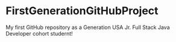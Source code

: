 # FirstGenerationGitHubProject


My first GitHub repository as a Generation USA Jr. Full Stack Java Developer cohort studernt!
